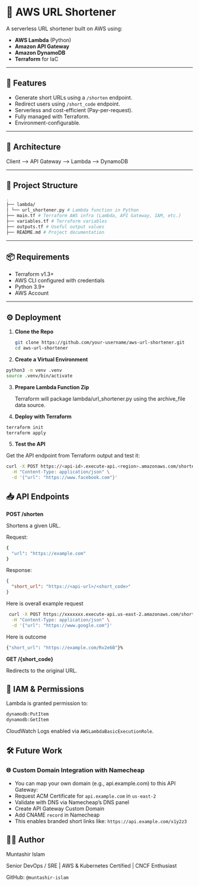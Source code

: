 # 🔗 AWS URL Shortener

A serverless URL shortener built on AWS using:

- **AWS Lambda** (Python)
- **Amazon API Gateway**
- **Amazon DynamoDB**
- **Terraform** for IaC

---

## 🚀 Features

- Generate short URLs using a `/shorten` endpoint.
- Redirect users using `/short_code` endpoint.
- Serverless and cost-efficient (Pay-per-request).
- Fully managed with Terraform.
- Environment-configurable.

---

## 🧱 Architecture
Client --> API Gateway --> Lambda --> DynamoDB


---
## 📁 Project Structure
```bash
.
├── lambda/
│ └── url_shortener.py # Lambda function in Python
├── main.tf # Terraform AWS infra (Lambda, API Gateway, IAM, etc.)
├── variables.tf # Terraform variables
├── outputs.tf # Useful output values
├── README.md # Project documentation
```
---

## 📦 Requirements

- Terraform v1.3+
- AWS CLI configured with credentials
- Python 3.9+
- AWS Account

---

## ⚙️ Deployment

1. **Clone the Repo**

   ```bash
   git clone https://github.com/your-username/aws-url-shortener.git
   cd aws-url-shortener
   ```
2. **Create a Virtual Environment**

```bash
python3 -m venv .venv
source .venv/bin/activate

```
3. **Prepare Lambda Function Zip**

    Terraform will package lambda/url_shortener.py using the archive_file data source.

4. **Deploy with Terraform**

```bash
terraform init
terraform apply
```

5. **Test the API**

Get the API endpoint from Terraform output and test it:

```bash
curl -X POST https://<api-id>.execute-api.<region>.amazonaws.com/shorten \
  -H "Content-Type: application/json" \
  -d '{"url": "https://www.facebook.com"}'
```

## 📥 API Endpoints

**POST /shorten**

Shortens a given URL.

Request:
```bash
{
  "url": "https://example.com"
}
```
Response:

```json
{
  "short_url": "https://<api-url>/<short_code>"
}
```
Here is overall example request
```bash
 curl -X POST https://xxxxxxx.execute-api.us-east-2.amazonaws.com/shorten \
  -H "Content-Type: application/json" \
  -d '{"url": "https://www.google.com"}'
```
Here is outcome
```bash 
{"short_url": "https://example.com/Rv2e6B"}%
```






**GET /{short_code}**

Redirects to the original URL.

## 🔐 IAM & Permissions
Lambda is granted permission to:

```bash
dynamodb:PutItem
dynamodb:GetItem
```
CloudWatch Logs enabled via `AWSLambdaBasicExecutionRole`.

## 🛠️ Future Work ##
### 🌐 Custom Domain Integration with Namecheap ###

- You can map your own domain (e.g., api.example.com) to this API Gateway:
- Request ACM Certificate for `api.example.com` in `us-east-2`
- Validate with DNS via Namecheap’s DNS panel
- Create API Gateway Custom Domain
- Add CNAME `record` in Namecheap
- This enables branded short links like: `https://api.example.com/x1y2z3`

## 🙋‍♂️ Author ##
Muntashir Islam

Senior DevOps / SRE | AWS & Kubernetes Certified | CNCF Enthusiast

GitHub: `@muntashir-islam`